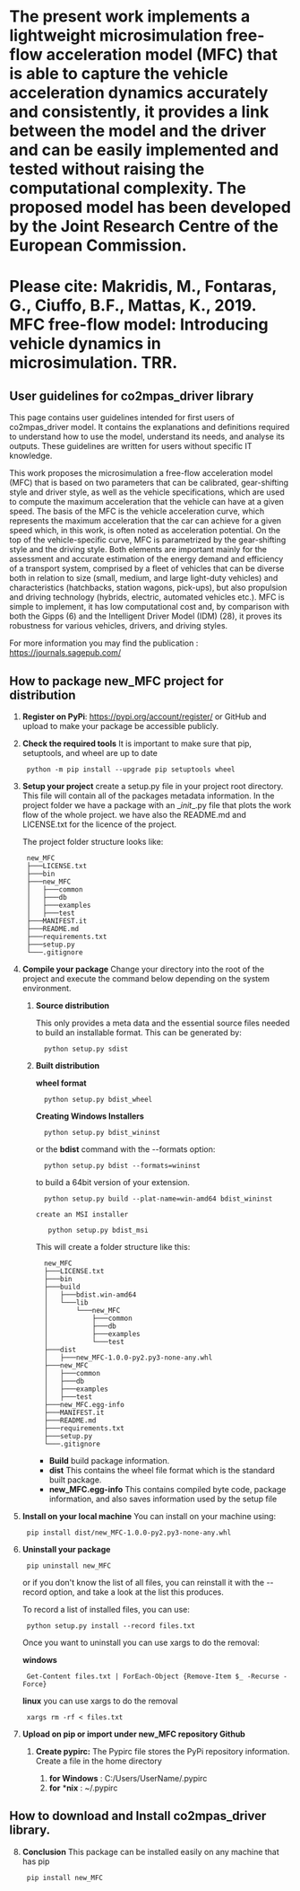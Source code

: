 # The present work implements a lightweight microsimulation free-flow acceleration model (MFC) that is able to capture the vehicle acceleration dynamics accurately and consistently, it provides a link between the model and the driver and can be easily implemented and tested without raising the computational complexity. The proposed model has been developed by the Joint Research Centre of the European Commission. 

# Please cite: Makridis, M., Fontaras, G., Ciuffo, B.F., Mattas, K., 2019. MFC free-flow model: Introducing vehicle dynamics in microsimulation. TRR.

## User guidelines for co2mpas_driver library
This page contains user guidelines intended for first users of co2mpas_driver model.
It contains the explanations and definitions required to understand how to use
the model, understand its needs, and analyse its outputs. These guidelines are
written for users without specific IT knowledge.

This work proposes the microsimulation a free-flow acceleration model (MFC) 
that is based on two parameters that can be calibrated, gear-shifting style and 
driver style, as well as the vehicle specifications, which are used to compute 
the maximum acceleration that the vehicle can have at a given speed. The basis 
of the MFC is the vehicle acceleration curve, which represents the maximum 
acceleration that the car can achieve for a given speed which, in this work, 
is often noted as acceleration potential. On the top of the vehicle-specific curve, 
MFC is parametrized by the gear-shifting style and the driving style. Both elements 
are important mainly for the assessment and accurate estimation of the energy 
demand and efficiency of a transport system, comprised by a fleet of vehicles 
that can be diverse both in relation to size (small, medium, and large light-duty
 vehicles) and characteristics (hatchbacks, station wagons, pick-ups), but also 
 propulsion and driving technology (hybrids, electric, automated vehicles etc.). 
 MFC is simple to implement, it has low computational cost and, by comparison 
 with both the Gipps (6) and the Intelligent Driver Model (IDM) (28), it proves 
 its robustness for various vehicles, drivers, and driving styles.
 
For more information you may find the publication :
https://journals.sagepub.com/ 


 
## How to package new_MFC project for distribution
<!--move them to CONTRIBUTING.md -->

1. **Register on PyPi**: https://pypi.org/account/register/ or GitHub and upload 
    to make your package be accessible publicly.
    
2. **Check the required tools**
    It is important to make sure that pip, setuptools, and wheel are up to date      
    
        python -m pip install --upgrade pip setuptools wheel
        
3. **Setup your project**
    create a setup.py file in your project root directory. This file will contain
    all of the packages metadata information. In the project folder we have
    a package with an \__init__.py file that plots the work flow of the whole 
    project. we have also the README.md and LICENSE.txt for the licence of the
    project.
    
    The project folder structure looks like: 
    
        new_MFC
        ├───LICENSE.txt
        ├───bin
        ├───new_MFC
        │   ├───common
        │   ├───db
        │   ├───examples
        │   ├───test
        ├───MANIFEST.it
        ├───README.md
        ├───requirements.txt
        ├───setup.py
        └───.gitignore

4. **Compile your package**
   Change your directory into the root of the project and execute the command below
   depending on the system environment.
   
   1. **Source distribution**
   
        This only provides a meta data and the essential source files needed 
        to build an installable format. This can be generated by:
        
            python setup.py sdist
   
   2. **Built distribution**
         
         **wheel format**
         
            python setup.py bdist_wheel
            
         **Creating Windows Installers**
            
            python setup.py bdist_wininst
            
         or the **bdist** command with the --formats option:
         
            python setup.py bdist --formats=wininst
            
         to build a 64bit version of your extension.
         
            python setup.py build --plat-name=win-amd64 bdist_wininst
          
          create an MSI installer
          
             python setup.py bdist_msi
            
         This will create a folder structure like this:

            new_MFC
            ├───LICENSE.txt
            ├───bin
            ├───build
            │   ├───bdist.win-amd64
            │   └───lib
            │       └───new_MFC
            │           ├───common
            │           ├───db
            │           ├───examples
            │           └───test
            ├───dist
            │   ├───new_MFC-1.0.0-py2.py3-none-any.whl
            ├───new_MFC
            │   ├───common
            │   ├───db
            │   ├───examples
            │   ├───test
            ├───new_MFC.egg-info
            ├───MANIFEST.it
            ├───README.md
            ├───requirements.txt
            ├───setup.py
            └───.gitignore
            
         * **Build** build package information.
         * **dist** This contains the wheel file format which is the standard 
            built package.
         * **new_MFC.egg-info** This contains compiled byte code, package 
            information, and also saves information used by the setup file
 
5. **Install on your local machine**
    You can install on your machine using:
    
        pip install dist/new_MFC-1.0.0-py2.py3-none-any.whl
        
6. **Uninstall your package**

        pip uninstall new_MFC
        
   or if you don't know the list of all files, you can reinstall it with the
   --record option, and take a look at the list this produces.
   
   To record a list of installed files, you can use:
   
        python setup.py install --record files.txt
        
   Once you want to uninstall you can use xargs to do the removal:
   
   **windows**
   
        Get-Content files.txt | ForEach-Object {Remove-Item $_ -Recurse -Force}
        
   **linux** you can use xargs to do the removal
   
        xargs rm -rf < files.txt

7. **Upload on pip or import under new_MFC repository Github**

    1. **Create pypirc:** The Pypirc file stores the PyPi repository information. 
    Create a file in the home directory
    
        1. **for Windows** :  C:/Users/UserName/.pypirc
        2. **for** ***nix** :   ~/.pypirc  

## How to download and Install co2mpas_driver library.
8. **Conclusion**
    This package can be installed easily on any machine that has pip
    
        pip install new_MFC 

[1]: https://ljvmiranda921.github.io/notebook/2018/06/21/precommits-using-black-and-flake8/
[2]: https://black.readthedocs.io/                   